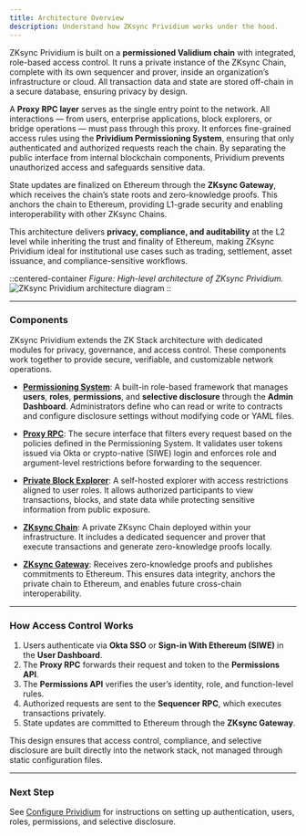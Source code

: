 ```yaml
---
title: Architecture Overview
description: Understand how ZKsync Prividium works under the hood.
---
```


ZKsync Prividium is built on a **permissioned Validium chain** with integrated, role-based access control.
It runs a private instance of the ZKsync Chain, complete with its own sequencer and prover, inside an organization’s infrastructure or cloud.
All transaction data and state are stored off-chain in a secure database, ensuring privacy by design.

A **Proxy RPC layer** serves as the single entry point to the network.
All interactions — from users, enterprise applications, block explorers, or bridge operations — must pass through this proxy.
It enforces fine-grained access rules using the **Prividium Permissioning System**,
ensuring that only authenticated and authorized requests reach the chain.
By separating the public interface from internal blockchain components, Prividium prevents unauthorized access and safeguards sensitive data.

State updates are finalized on Ethereum through the **ZKsync Gateway**, which receives the chain’s state roots and zero-knowledge proofs.
This anchors the chain to Ethereum, providing L1-grade security and enabling interoperability with other ZKsync Chains.

This architecture delivers **privacy, compliance, and auditability** at the L2 level while inheriting the trust and finality of Ethereum,
making ZKsync Prividium ideal for institutional use cases such as trading, settlement, asset issuance, and compliance-sensitive workflows.

::centered-container
*Figure: High-level architecture of ZKsync Prividium.*
![ZKsync Prividium architecture diagram](/images/zk-stack/prividium-architecture.png)
::

---

### Components

ZKsync Prividium extends the ZK Stack architecture with dedicated modules for privacy, governance, and access control.
These components work together to provide secure, verifiable, and customizable network operations.

- [**Permissioning System**](/zk-stack/prividium/permissions-overview):
  A built-in role-based framework that manages **users**, **roles**, **permissions**, and **selective disclosure** through the **Admin Dashboard**.
  Administrators define who can read or write to contracts and configure disclosure settings without modifying code or YAML files.

- [**Proxy RPC**](/zk-stack/prividium/proxy):
  The secure interface that filters every request based on the policies defined in the Permissioning System.
  It validates user tokens issued via Okta or crypto-native (SIWE) login and enforces role and argument-level restrictions before forwarding to the sequencer.

- [**Private Block Explorer**](/zk-stack/prividium/explorer):
  A self-hosted explorer with access restrictions aligned to user roles.
  It allows authorized participants to view transactions, blocks, and state data while protecting sensitive information from public exposure.

- [**ZKsync Chain**](/zk-stack/customizations/validium):
  A private ZKsync Chain deployed within your infrastructure.
  It includes a dedicated sequencer and prover that execute transactions and generate zero-knowledge proofs locally.

- [**ZKsync Gateway**](/zksync-protocol/gateway):
  Receives zero-knowledge proofs and publishes commitments to Ethereum.
  This ensures data integrity, anchors the private chain to Ethereum, and enables future cross-chain interoperability.

---

### How Access Control Works

1. Users authenticate via **Okta SSO** or **Sign-in With Ethereum (SIWE)** in the **User Dashboard**.
2. The **Proxy RPC** forwards their request and token to the **Permissions API**.
3. The **Permissions API** verifies the user’s identity, role, and function-level rules.
4. Authorized requests are sent to the **Sequencer RPC**, which executes transactions privately.
5. State updates are committed to Ethereum through the **ZKsync Gateway**.

This design ensures that access control, compliance, and selective disclosure are built directly into the network stack,
not managed through static configuration files.

---

### Next Step

See [Configure Prividium](./config/authentication.md)
for instructions on setting up authentication, users, roles, permissions, and selective disclosure.

